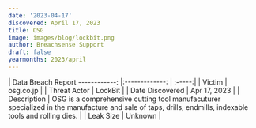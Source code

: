 ```yaml
---
date: '2023-04-17'
discovered: April 17, 2023
title: OSG
image: images/blog/lockbit.png
author: Breachsense Support
draft: false
yearmonths: 2023/april
---
```



| Data Breach Report
------------:     |:-------------:    | :-----:|
| Victim      | osg.co.jp      | 
| Threat Actor      | LockBit      | 
| Date Discovered      | Apr 17, 2023      | 
| Description      | OSG is a comprehensive cutting tool manufacuturer specialized in the manufacture and sale of taps, drills, endmills, indexable tools and rolling dies.      | 
| Leak Size      | Unknown      | 

